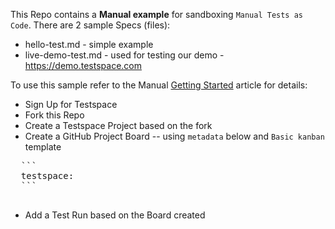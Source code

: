This Repo contains a **Manual example** for sandboxing `Manual Tests as Code`. 
There are 2 sample Specs (files):

  * hello-test.md  - simple example
  * live-demo-test.md - used for testing our demo - https://demo.testspace.com 

To use this sample refer to the Manual [Getting Started](https://help.testspace.com/manual:get-started) article for details:

  * Sign Up for Testspace
  * Fork this Repo
  * Create a Testspace Project based on the fork
  * Create a GitHub Project Board -- using `metadata` below and `Basic kanban` template
  <pre>
  ```
  testspace:
  ```
  </pre>

  * Add a Test Run based on the Board created
  
